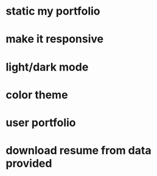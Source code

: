 # static my portfolio
# make it responsive
# light/dark mode
# color theme
# user portfolio
# download resume from data provided